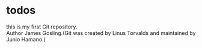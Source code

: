 # todos
this is my first Git repository.
<br>
Author James Gosling.(Git was created by Linus Torvalds and maintained by Junio Hamano.)
